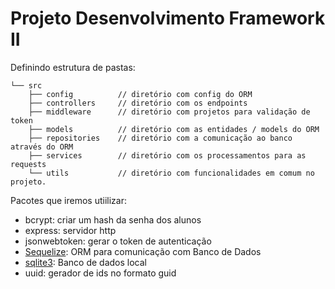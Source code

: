 # Projeto Desenvolvimento Framework II








Definindo estrutura de pastas:

```
└── src
    ├── config          // diretório com config do ORM
    ├── controllers     // diretório com os endpoints
    ├── middleware      // diretório com projetos para validação de token
    ├── models          // diretório com as entidades / models do ORM
    ├── repositories    // diretório com a comunicação ao banco através do ORM
    ├── services        // diretório com os processamentos para as requests
    └── utils           // diretório com funcionalidades em comum no projeto.
```



Pacotes que iremos utiilizar:
- bcrypt: criar um hash da senha dos alunos
- express: servidor http
- jsonwebtoken: gerar o token de autenticação
- [Sequelize](https://sequelize.org/docs/v6/getting-started/): ORM para comunicação com Banco de Dados
- [sqlite3](https://www.sqlite.org/): Banco de dados local
- uuid: gerador de ids no formato guid
